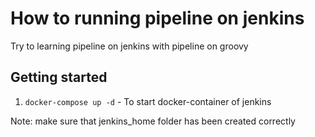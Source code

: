 # How to running pipeline on jenkins

Try to learning pipeline on jenkins with pipeline on groovy

## Getting started

1. `docker-compose up -d` - To start docker-container of jenkins

Note: make sure that jenkins_home folder has been created correctly